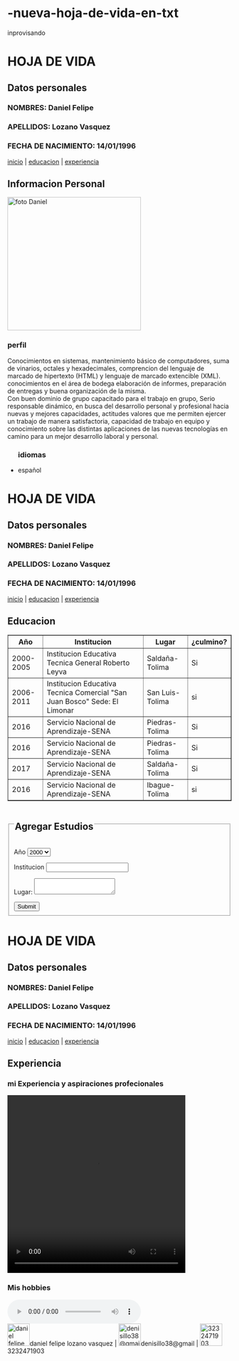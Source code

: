 # -nueva-hoja-de-vida-en-txt
inprovisando
<p>
	     <h1>HOJA DE VIDA</h1>
		 <h2>Datos personales</h2>
		 <h3>NOMBRES: Daniel Felipe</h3>
		 <h3>APELLIDOS: Lozano Vasquez</h3>
		 <h3>FECHA DE NACIMIENTO: 14/01/1996</h3>
     </p>
	 <a href="index.html">inicio</a> | <a href="educacion.html" target="_blank">educacion</a> | <a href="experiencia.html" target="_blank">experiencia</a>
	 <p>
	     <h2>Informacion Personal</h2>
	 </p>
     <img src="file:///C:/Users/Pavilion/Documents/DANIEL%20codificacion/imagen%20hoja%20de%20vida.jpg.jpg" width="300px" height="300px" alt="foto Daniel"></img>
	 <p>
	     <h3>perfil</h3>
         Conocimientos en sistemas, mantenimiento básico de computadores, suma de vinarios, octales y hexadecimales, comprencion del lenguaje de marcado de hipertexto (HTML) y lenguaje de marcado extencible (XML). conocimientos en el área de bodega elaboración de informes, preparación de entregas y buena organización de la misma.</br>
         Con buen dominio de grupo capacitado para el trabajo en grupo, Serio responsable dinámico, en busca del desarrollo personal y profesional hacia nuevas y mejores capacidades, actitudes valores que me permiten ejercer un trabajo de manera satisfactoria, capacidad de trabajo en equipo y conocimiento sobre las distintas aplicaciones de las nuevas tecnologías en camino para un mejor desarrollo laboral y personal.
		 <ul>
		     <h3>idiomas</h3>
			 <li>español</li>
		 </ul>
	 </p>
	 <p>
	     <h1>HOJA DE VIDA</h1>
		 <h2>Datos personales</h2>
		 <h3>NOMBRES: Daniel Felipe</h3>
		 <h3>APELLIDOS: Lozano Vasquez</h3>
		 <h3>FECHA DE NACIMIENTO: 14/01/1996</h3>
     </p>
	 <a href="index.html" target="_blank">inicio</a> | <a href="educacion.html">educacion</a> | <a href="experiencia.html" target="_blank">experiencia</a>
	 <p>
	     <h2>Educacion</h2>
	 </p>
	 <table border="1">
	     <tr>
	         <th>Año</th>
		     <th>Institucion</th>
		     <th>Lugar</th>
		     <th>¿culmino?</th>
		 </tr>
         <tr>
		     <td>2000-2005</td>
			 <td>Institucion Educativa Tecnica General Roberto Leyva </td>
			 <td>Saldaña-Tolima</td>
			 <td>Si</td>
         </tr>
         <tr>
		     <td>2006-2011</td>
			 <td>Institucion Educativa Tecnica Comercial "San Juan Bosco" Sede: El Limonar</td>
			 <td>San Luis-Tolima</td>
			 <td>si</td>
         </tr>		 
         <tr>
		     <td>2016</td>
			 <td>Servicio Nacional de Aprendizaje-SENA</td>
			 <td>Piedras-Tolima</td>
			 <td>Si</td>
         </tr>
		 <tr>
		     <td>2016</td>
			 <td>Servicio Nacional de Aprendizaje-SENA</td>
			 <td>Piedras-Tolima</td>
			 <td>Si</td>
		 </tr>
		 <tr>
		     <td>2017</td>
			 <td>Servicio Nacional de Aprendizaje-SENA</td>
			 <td>Saldaña-Tolima</td>
			 <td>Si</td>
		 </tr>
		 <tr>
		     <td>2016</td>
			 <td>Servicio Nacional de Aprendizaje-SENA</td>
			 <td>Ibague-Tolima</td>
			 <td>si</td>
		 </tr>
	 </table>	 
	 <form>
	    <fieldset>
		 <legend>
			 <h2>Agregar Estudios</h2>
		 </legend>
		 <p>
		     <label>Año</label>
		     <select>
			     <option>2000</option>
				 <option>2001</option>
				 <option>2002</option>
				 <option>2003</option>
				 <option>2004</option>
				 <option>2005</option>
				 <option>2006</option>
				 <option>2007</option>
				 <option>2008</option>
				 <option>2009</option>
				 <option>2010</option>
				 <option>2011</option>
				 <option>2012</option>
				 <option>2013</option>
				 <option>2014</option>
				 <option>2015</option>
				 <option>2016</option>
				 <option>2017</option>
				 <option>2018</option>
			 </select>
		 </p>
		 <p>
		     <label>Institucion</label>
        	 <input type="text" required>
		 </p>
		 <p>
		     <label>Lugar:</label>
			 <textarea type="text" name="area_texto" cols="20" rows="" ></textarea>
		 </p>
         <input type="submit" name="enviar" >
        </fieldset>		 
	 </form> 
	 <a name="#hoja_de_vida"></a>
	 <p>
	     <h1>HOJA DE VIDA</h1>
		 <h2>Datos personales</h2>
		 <h3>NOMBRES: Daniel Felipe</h3>
		 <h3>APELLIDOS: Lozano Vasquez</h3>
		 <h3>FECHA DE NACIMIENTO: 14/01/1996</h3>
     </p>
	 <a href="index.html" target="_blank">inicio</a> | <a href="educacion.html" target="_blank">educacion</a> | <a href="experiencia.html">experiencia</a>
	 <p>
	     <h2>Experiencia</h2>
	 </p>
     <p>
	     <h3>mi Experiencia y aspiraciones profecionales</h3>
	 </p>
	 <video src="C:\Users\Pavilion\Documents\DANIEL codificacion\video\video habilidades daniel lozano.mp4" controls width="400" height="400"></video>
	 <p>
	     <h3>Mis hobbies</h3>
	 </p>
	 <audio src="C:\Users\Pavilion\Documents\DANIEL codificacion\audio\mis hobbies.m4a" controls></audio>
   </body>
   <footer>
     <img src="https://image.flaticon.com/icons/png/512/33/33702.png" width="50xp" height="50xp" alt="daniel felipe lozano vasquez">daniel felipe lozano vasquez</img>
	 |
	 <img src="https://image.flaticon.com/icons/png/512/60/60543.png" width="50xp" height="50xp" alt="denisillo38@gmail.com">denisillo38@gmail</img>
	 |
	 <img src="https://images.vexels.com/media/users/3/135609/isolated/preview/1d918e56e1731dd063dda817eb9e26e7-icono-del-tel-fono-celular-plana-by-vexels.png" width="50xp" height="50xp" alt="3232471903">3232471903</img>
   </footer>	
</html>
